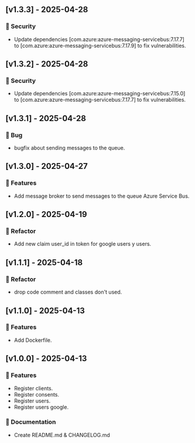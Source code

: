 ## [v1.3.3] - 2025-04-28
### 🦺 Security
* Update dependencies [com.azure:azure-messaging-servicebus:7.17.7]  to [com.azure:azure-messaging-servicebus:7.17.9] to fix vulnerabilities.
## [v1.3.2] - 2025-04-28
### 🦺 Security
* Update dependencies [com.azure:azure-messaging-servicebus:7.15.0]  to [com.azure:azure-messaging-servicebus:7.17.7] to fix vulnerabilities.
## [v1.3.1] - 2025-04-28
### 🐛 Bug
* bugfix about sending messages to the queue.
## [v1.3.0] - 2025-04-27
### 🚀 Features
* Add message broker to send messages to the queue Azure Service Bus.
## [v1.2.0] - 2025-04-19
### 🔧 Refactor
* Add new claim user_id in token for google users y users.
## [v1.1.1] - 2025-04-18
### 🔧 Refactor
*  drop code comment and classes don't used.
## [v1.1.0] - 2025-04-13
### 🚀 Features
* Add Dockerfile.
## [v1.0.0] - 2025-04-13
### 🚀 Features
* Register clients.
* Register consents.
* Register users.
* Register users google.
### 📄 Documentation
* Create README.md & CHANGELOG.md